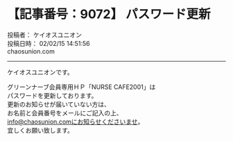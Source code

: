 # 【記事番号：9072】 パスワード更新

投稿者： ケイオスユニオン  
投稿日時： 02/02/15 14:51:56  
chaosunion.com

---

ケイオスユニオンです。  
  
グリーンナーブ会員専用ＨＰ「NURSE CAFE2001」は  
パスワードを更新しております。  
更新のお知らせが届いていない方は、  
お名前と会員番号をメールにご記入の上、  
info@chaosunion.comにお知らせくださいませ。  
宜しくお願い致します。